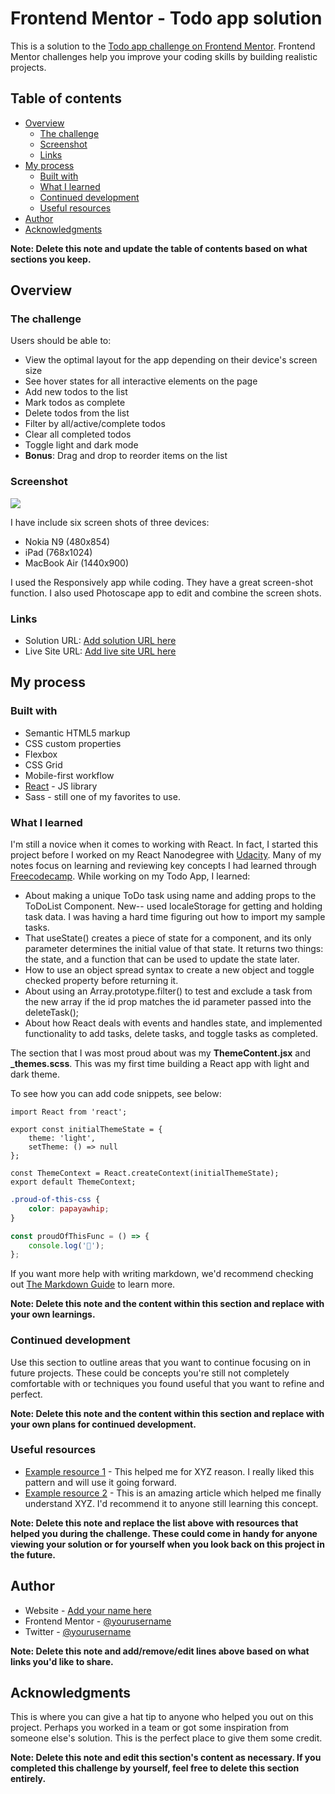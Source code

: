 # Frontend Mentor - Todo app solution

This is a solution to the [Todo app challenge on Frontend Mentor](https://www.frontendmentor.io/challenges/todo-app-Su1_KokOW). Frontend Mentor challenges help you improve your coding skills by building realistic projects.

## Table of contents

- [Overview](#overview)
  - [The challenge](#the-challenge)
  - [Screenshot](#screenshot)
  - [Links](#links)
- [My process](#my-process)
  - [Built with](#built-with)
  - [What I learned](#what-i-learned)
  - [Continued development](#continued-development)
  - [Useful resources](#useful-resources)
- [Author](#author)
- [Acknowledgments](#acknowledgments)

**Note: Delete this note and update the table of contents based on what sections you keep.**

## Overview

### The challenge

Users should be able to:

- View the optimal layout for the app depending on their device's screen size
- See hover states for all interactive elements on the page
- Add new todos to the list
- Mark todos as complete
- Delete todos from the list
- Filter by all/active/complete todos
- Clear all completed todos
- Toggle light and dark mode
- **Bonus**: Drag and drop to reorder items on the list

### Screenshot

![](./screenshot.jpg)

I have include six screen shots of three devices:

- Nokia N9 (480x854)
- iPad (768x1024)
- MacBook Air (1440x900)

I used the Responsively app while coding. They have a great screen-shot function. I also used Photoscape app to edit and combine the screen shots.

### Links

- Solution URL: [Add solution URL here](https://your-solution-url.com)
- Live Site URL: [Add live site URL here](https://your-live-site-url.com)

## My process

### Built with

- Semantic HTML5 markup
- CSS custom properties
- Flexbox
- CSS Grid
- Mobile-first workflow
- [React](https://reactjs.org/) - JS library
- Sass - still one of my favorites to use.

### What I learned

I'm still a novice when it comes to working with React. In fact, I started this project before I worked on my React Nanodegree with [Udacity](https://www.udacity.com/). Many of my notes focus on learning and reviewing key concepts I had learned through [Freecodecamp](https://www.freecodecamp.org/). While working on my Todo App, I learned:

- About making a unique ToDo task using name and adding props to the ToDoList Component. New-- used localeStorage for getting and holding task data. I was having a hard time figuring out how to import my sample tasks.
- That useState() creates a piece of state for a component, and its only parameter determines the initial value of that state. It returns two things: the state, and a function that can be used to update the state later.
- How to use an object spread syntax to create a new object and toggle checked property before returning it.
- About using an Array.prototype.filter() to test and exclude a task from the new array if the id prop matches the id parameter passed into the deleteTask();
- About how React deals with events and handles state, and implemented functionality to add tasks, delete tasks, and toggle tasks as completed.

The section that I was most proud about was my **ThemeContent.jsx** and **\_themes.scss**. This was my first time building a React app with light and dark theme.

To see how you can add code snippets, see below:

```React
import React from 'react';

export const initialThemeState = {
    theme: 'light',
    setTheme: () => null
};

const ThemeContext = React.createContext(initialThemeState);
export default ThemeContext;
```

```css
.proud-of-this-css {
	color: papayawhip;
}
```

```js
const proudOfThisFunc = () => {
	console.log('🎉');
};
```

If you want more help with writing markdown, we'd recommend checking out [The Markdown Guide](https://www.markdownguide.org/) to learn more.

**Note: Delete this note and the content within this section and replace with your own learnings.**

### Continued development

Use this section to outline areas that you want to continue focusing on in future projects. These could be concepts you're still not completely comfortable with or techniques you found useful that you want to refine and perfect.

**Note: Delete this note and the content within this section and replace with your own plans for continued development.**

### Useful resources

- [Example resource 1](https://www.example.com) - This helped me for XYZ reason. I really liked this pattern and will use it going forward.
- [Example resource 2](https://www.example.com) - This is an amazing article which helped me finally understand XYZ. I'd recommend it to anyone still learning this concept.

**Note: Delete this note and replace the list above with resources that helped you during the challenge. These could come in handy for anyone viewing your solution or for yourself when you look back on this project in the future.**

## Author

- Website - [Add your name here](https://www.your-site.com)
- Frontend Mentor - [@yourusername](https://www.frontendmentor.io/profile/yourusername)
- Twitter - [@yourusername](https://www.twitter.com/yourusername)

**Note: Delete this note and add/remove/edit lines above based on what links you'd like to share.**

## Acknowledgments

This is where you can give a hat tip to anyone who helped you out on this project. Perhaps you worked in a team or got some inspiration from someone else's solution. This is the perfect place to give them some credit.

**Note: Delete this note and edit this section's content as necessary. If you completed this challenge by yourself, feel free to delete this section entirely.**
